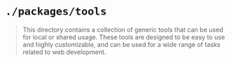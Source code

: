 # `./packages/tools`

> This directory contains a collection of generic tools that can be used for local or shared usage. These tools are designed to be easy to use and highly customizable, and can be used for a wide range of tasks related to web development.
